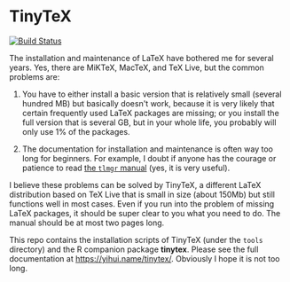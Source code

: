 # TinyTeX

[![Build Status](https://travis-ci.org/yihui/tinytex.svg)](https://travis-ci.org/yihui/tinytex)

The installation and maintenance of LaTeX have bothered me for several years. Yes, there are MiKTeX, MacTeX, and TeX Live, but the common problems are:

1. You have to either install a basic version that is relatively small (several hundred MB) but basically doesn't work, because it is very likely that certain frequently used LaTeX packages are missing; or you install the full version that is several GB, but in your whole life, you probably will only use 1% of the packages.

2. The documentation for installation and maintenance is often way too long for beginners. For example, I doubt if anyone has the courage or patience to read [the `tlmgr` manual](https://www.tug.org/texlive/doc/tlmgr.html) (yes, it is very useful).

I believe these problems can be solved by TinyTeX, a different LaTeX distribution based on TeX Live that is small in size (about 150Mb) but still functions well in most cases. Even if you run into the problem of missing LaTeX packages, it should be super clear to you what you need to do. The manual should be at most two pages long.

This repo contains the installation scripts of TinyTeX (under the `tools` directory) and the R companion package **tinytex**. Please see the full documentation at <https://yihui.name/tinytex/>. Obviously I hope it is not too long.
